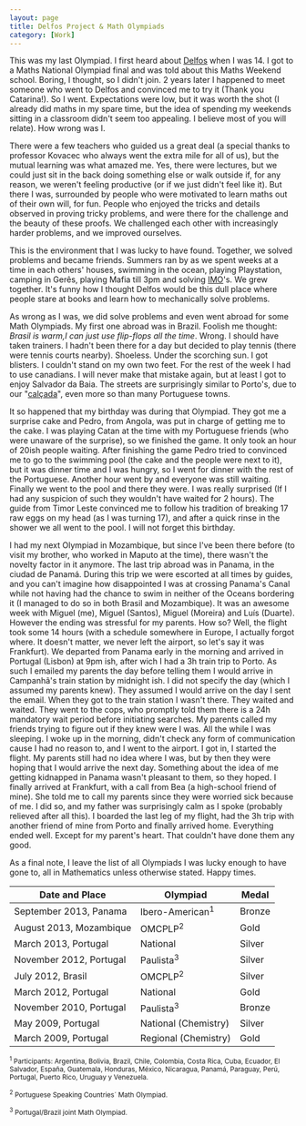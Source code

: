 ```yaml
---
layout: page
title: Delfos Project & Math Olympiads
category: [Work]
---
```


This was my last Olympiad. I first heard about [Delfos](http://www.uc.pt/fctuc/dmat/delfos) when I was 14. I got to a Maths National Olympiad final and was told about this Maths Weekend school. Boring, I thought, so I didn't join. 2 years later I happened to meet someone who went to Delfos and convinced me to try it (Thank you Catarina!). So I went. Expectations were low, but it was worth the shot (I already did maths in my spare time, but the idea of spending my weekends sitting in a classroom didn't seem too appealing. I believe most of you will relate). How wrong was I.
<!--excerpt ends here-->
There were a few teachers who guided us a great deal (a special thanks to professor Kovacec who always went the extra mile for all of us), but the mutual learning was what amazed me. Yes, there were lectures, but we could just sit in the back doing something else or walk outside if, for any reason, we weren't feeling productive (or if we just didn't feel like it). But there I was, surrounded by people who were motivated to learn maths out of their own will, for fun. People who enjoyed the tricks and details observed in proving tricky problems, and were there for the challenge and the beauty of these proofs. We challenged each other with increasingly harder problems, and we improved ourselves.

This is the environment that I was lucky to have found. Together, we solved problems and became friends. Summers ran by as we spent weeks at a time in each others' houses, swimming in the ocean, playing Playstation, camping in Gerês, playing Mafia till 3pm and solving [IMO](http://www.imo-official.org/)'s. We grew together. It's funny how I thought Delfos would be this dull place where people stare at books and learn how to mechanically solve problems.

As wrong as I was, we did solve problems and even went abroad for some Math Olympiads. My first one abroad was in Brazil. Foolish me thought:  <em>Brasil is warm,I can just use flip-flops all the time</em>. Wrong. I should have taken trainers. I hadn't been there for a day but decided to play tennis (there were tennis courts nearby). Shoeless. Under the scorching sun. I got blisters. I couldn't stand on my own two feet. For the rest of the week I had to use canadians. I will never make that mistake again, but at least I got to enjoy Salvador da Baia. The streets are surprisingly similar to Porto's, due to our "[calçada](https://en.wikipedia.org/wiki/Portuguese_pavement)", even more so than many Portuguese towns.

It so happened that my birthday was during that Olympiad. They got me a surprise cake and Pedro, from Angola, was put in charge of getting me to the cake. I was playing Catan at the time with my Portuguese friends (who were unaware of the surprise), so we finished the game. It only took an hour of 20ish people waiting. After finishing the game Pedro tried to convinced me to go to the swimming pool (the cake and the people were next to it), but it was dinner time and I was hungry, so I went for dinner with the rest of the Portuguese. Another hour went by and everyone was still waiting. Finally we went to the pool and there they were. I was really surprised (If I had any suspicion of such they wouldn't have waited for 2 hours). The guide from Timor Leste convinced me to follow his tradition of breaking 17 raw eggs on my head (as I was turning 17), and after a quick rinse in the shower we all went to the pool. I will not forget this birthday.

I had my next Olympiad in Mozambique, but since I've been there before (to visit my brother, who worked in Maputo at the time), there wasn't the novelty factor in it anymore. The last trip abroad was in Panama, in the ciudad de Panamá. During this trip we were escorted at all times by guides, and you can't imagine how disappointed I was at crossing Panama's Canal while not having had the chance to swim in neither of the Oceans bordering it (I managed to do so in both Brasil and Mozambique). It was an awesome week with Miguel (me), Miguel (Santos), Miguel (Moreira) and Luís (Duarte). However the ending was stressful for my parents. How so? Well, the flight took some 14 hours (with a schedule somewhere in Europe, I actually forgot where. It doesn't matter, we never left the airport, so let's say it was Frankfurt). We departed from Panama early in the morning and arrived in Portugal (Lisbon) at 9pm ish, after wich I had a 3h train trip to Porto. As such I emailed my parents the day before telling them I would arrive in Campanhã's train station by midnight ish. I did not specify the day (which I assumed my parents knew). They assumed I would arrive on the day I sent the email. When they got to the train station I wasn't there. They waited and waited. They went to the cops, who promptly told them there is a 24h mandatory wait period before initiating searches. My parents called my friends trying to figure out if they knew were I was. All the while I was sleeping. I woke up in the morning, didn't check any form of communication cause I had no reason to, and I went to the airport. I got in, I started the flight. My parents still had no idea where I was, but by then they were hoping that I would arrive the next day. Something about the idea of me getting kidnapped in Panama wasn't pleasant to them, so they hoped. I finally arrived at Frankfurt, with a call from Bea (a high-school friend of mine). She told me to call my parents since they were worried sick because of me. I did so, and my father was surprisingly calm as I spoke (probably relieved after all this). I boarded the last leg of my flight, had the 3h trip with another friend of mine from Porto and finally arrived home. Everything ended well. Except for my parent's heart. That couldn't have done them any good.

As a final note, I leave the list of all Olympiads I was lucky enough to have gone to, all in Mathematics unless otherwise stated. Happy times.

<table>
  <thead>
    <tr>
      <th>Date and Place</th>
      <th>Olympiad</th>
      <th>Medal</th>
    </tr>
  </thead>
  <tbody>
    <tr>
      <td>September 2013, Panama</td>
      <td>Ibero-American<sup>1</sup></td>
      <td>Bronze</td>
    </tr>
    <tr>
      <td>August 2013, Mozambique</td>
      <td>OMCPLP<sup>2</sup></td>
      <td>Gold</td>
    </tr>
    <tr>
      <td>March 2013, Portugal</td>
      <td>National</td>
      <td>Silver</td>
    </tr>
    <tr>
      <td>November 2012, Portugal</td>
      <td>Paulista<sup>3</sup></td>
      <td>Silver</td>
    </tr>
    <tr>
      <td>July 2012, Brasil</td>
      <td>OMCPLP<sup>2</sup></td>
      <td>Silver</td>
    </tr>
    <tr>
      <td>March 2012, Portugal</td>
      <td>National</td>
      <td>Gold</td>
    </tr>
    <tr>
      <td>November 2010, Portugal</td>
      <td>Paulista<sup>3</sup></td>
      <td>Bronze</td>
    </tr>
    <tr>
      <td>May 2009, Portugal</td>
      <td>National (Chemistry)</td>
      <td>Silver</td>
    </tr>
    <tr>
      <td>March 2009, Portugal</td>
      <td>Regional (Chemistry)</td>
      <td>Gold</td>
    </tr>
  </tbody>
</table>

<sub><sup>1</sup> Participants: Argentina, Bolivia, Brazil, Chile, Colombia, Costa Rica, Cuba, Ecuador, El Salvador, España, Guatemala, Honduras, México, Nicaragua, Panamá, Paraguay, Perú, Portugal, Puerto Rico, Uruguay y Venezuela.</sub>

<sub><sup>2</sup> Portuguese Speaking Countries´ Math Olympiad.</sub>

<sub><sup>3</sup> Portugal/Brazil joint Math Olympiad.</sub>